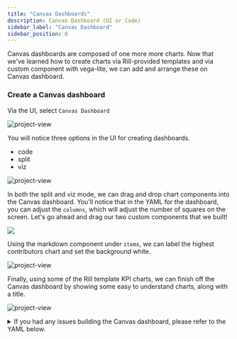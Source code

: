```yaml
---
title: "Canvas Dashboards"
description: Canvas Dashboard (UI or Code)
sidebar_label: "Canvas Dashboard"
sidebar_position: 8
---
```



Canvas dashboards are composed of one more more charts. Now that we've learned how to create charts via Rill-provided templates and via custom component with vega-lite, we can add and arrange these on Canvas dashboard.


### Create a Canvas dashboard
Via the UI, select `Canvas Dashboard`

![project-view](/img/tutorials/301/add-custom-dashboard.png)


You will notice three options in the UI for creating dashboards.
- code
- split
- viz



![project-view](/img/tutorials/301/custom-dashboard.png)

In both the split and viz mode, we can drag and drop chart components into the Canvas dashboard.
You'll notice that in the YAML for the dashboard, you can adjust the `columns`, which will adjust the number of squares on the screen. Let's go ahead and drag our two custom components that we built!

<img src = '/img/tutorials/301/custom-chart.gif' class='rounded-gif' />
<br />

Using the markdown component under `items`, we can label the highest contributors chart and set the background white.

![project-view](/img/tutorials/301/markdown.png)

Finally, using some of the Rill template KPI charts, we can finish off the Canvas dashboard by showing some easy to understand charts, along with a title.

![project-view](/img/tutorials/301/complete-custom.png)


<details>
  <summary>If you had any issues building the Canvas dashboard, please refer to the YAML below.</summary>
```yaml
type: canvas
columns: 13
gap: 2

items:
  - component:
      markdown:
        content: "ClickHouse Repo Overview"
        css:
          font-size: "40px"
          background: "white"
    width: 10
    height: 1
    x: 1
    y: 1

  - component: net_line_kpi
    height: 2
    width: 3
    x: 1
    y: 2

  - component: commit_kpi
    height: 1
    width: 4
    x: 4
    y: 2
  - component: percent_delete_kpi
    height: 1
    width: 3
    x: 8
    y: 2

  - component:
      markdown:
        content: "Highest Contributors"
        css:
          font-size: "20px"
          background: "white"
    width: 2
    height: 6
    x: 1
    y: 3
  - component: top-contributors
    height: 6
    width: 8
    x: 3
    y: 3
  - component: normalize-stack-chart-add-delete
    height: 5
    width: 10
    x: 1
    y: 9

```
</details>

These are just two simple custom graphs that can be built using Vega Lite. Please refer to Vega Lite [documentation](https://vega.github.io/vega-lite/docs/) and [examples](https://vega.github.io/vega-lite/examples/) for further inspiration on how you can build your very own Canvas dashboard.

The current canvas dashboard is nice but it lacks the ability to filter based on different dimenions. Let's add that.

import DocsRating from '@site/src/components/DocsRating';

---
<DocsRating />
